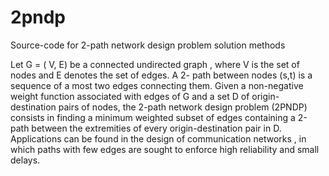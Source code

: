 # 2pndp
Source-code for 2-path network design problem solution methods

Let G = ( V, E) be a connected undirected graph , where V is the set of nodes and E denotes the set of edges. A 2- path between nodes (s,t) is a sequence of a most two edges connecting them. Given a non-negative weight function associated with edges of G and a set D of origin- destination pairs of nodes, the 2-path network design problem (2PNDP) consists in finding a minimum weighted subset of edges containing a 2-path between the extremities of every origin-destination pair in D. Applications can be found in the design of communication networks , in which paths with few edges are sought to enforce high reliability and small delays.

